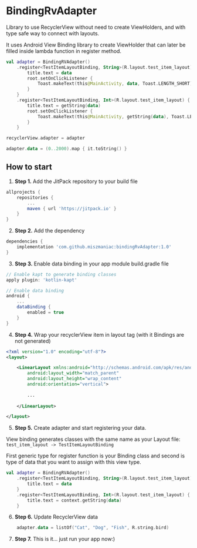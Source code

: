 # BindingRvAdapter

Library to use RecyclerView without need to create ViewHolders, and with type safe way to connect with layouts.

It uses Android View Binding library to create ViewHolder that can later be filled inside lambda function in register method. 

```Kotlin
val adapter = BindingRVAdapter()
    .register<TestItemLayoutBinding, String>(R.layout.test_item_layout) { data ->
        title.text = data
        root.setOnClickListener {
            Toast.makeText(this@MainActivity, data, Toast.LENGTH_SHORT).show()
        }
    }
    .register<TestItemLayoutBinding, Int>(R.layout.test_item_layout) { data ->
        title.text = getString(data)
        root.setOnClickListener {
            Toast.makeText(this@MainActivity, getString(data), Toast.LENGTH_SHORT).show()
        }
    }

recyclerView.adapter = adapter

adapter.data = (0..2000).map { it.toString() }
```

## How to start

1. **Step 1.** Add the JitPack repository to your build file
```groovy
allprojects {
    repositories {
        ...        
        maven { url 'https://jitpack.io' }
    }
}
```
2. **Step 2.** Add the dependency
```groovy
dependencies {
    implementation 'com.github.miszmaniac:bindingRvAdapter:1.0'
}
```
3. **Step 3.** Enable data binding in your app module build.gradle file

```groovy
// Enable kapt to generate binding classes
apply plugin: 'kotlin-kapt'

// Enable data binding
android {
    ...
    dataBinding {
        enabled = true
    }
}

```

4. **Step 4.** Wrap your recyclerView item in layout tag (with it Bindings are not generated) 
```xml
<?xml version="1.0" encoding="utf-8"?>
<layout>

    <LinearLayout xmlns:android="http://schemas.android.com/apk/res/android"
        android:layout_width="match_parent"
        android:layout_height="wrap_content"
        android:orientation="vertical">
        
        ...
        
    </LinearLayout>

</layout>
```

5. **Step 5.** Create adapter and start registering your data.

View binding generates classes with the same name as your Layout file: 
`test_item_layout -> TestItemLayoutBinding`

First generic type for register function is your Binding class and second is type of data that you want to assign with this view type.

```kotlin
val adapter = BindingRVAdapter()
    .register<TestItemLayoutBinding, String>(R.layout.test_item_layout) { data ->
        title.text = data
    }
    .register<TestItemLayoutBinding, Int>(R.layout.test_item_layout) { data ->
        title.text = context.getString(data)
    }
```

6. **Step 6.** Update RecyclerView data
```kotlin
    adapter.data = listOf("Cat", "Dog", "Fish", R.string.bird)
```

7. **Step 7.** This is it... just run your app now:)